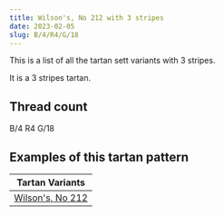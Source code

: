 ```yaml
---
title: Wilson's, No 212 with 3 stripes
date: 2023-02-05
slug: B/4/R4/G/18
---
```

This is a list of all the tartan sett variants with 3 stripes.

It is a 3 stripes tartan.


## Thread count
B/4 R4 G/18

## Examples of this tartan pattern

| Tartan Variants |
|---------------|
| [Wilson's, No 212](/variants/b/4/r4/g/18-b5480b0-g008000-rc00000)||
